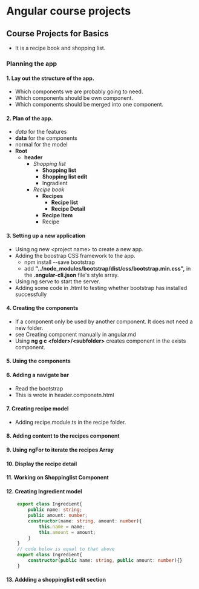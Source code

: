 # Angular course projects
## Course Projects for Basics
- It is a recipe book and shopping list.
### Planning the app
#### 1. Lay out the structure of the app.
- Which components we are probably going to need.
- Which components should be own component.
- Which components should be merged into one component.
#### 2. Plan of the app.
- *data* for the features
- **data** for the components
- normal for the model
- **Root**
    + **header**
        + *Shopping list*
            + **Shopping list**
            + **Shopping list edit**
            + Ingradient
        + *Recipe book*
            + **Recipes**
                + **Recipe list**
                + **Recipe Detail**
            + **Recipe Item**
            + Recipe
#### 3. Setting up a new application
- Using ng new \<project name> to create a new app.
- Adding the boostrap CSS framework to the app.
    - npm install --save bootstrap
    - add         **"../node_modules/bootstrap/dist/css/bootstrap.min.css",** in the **.angular-cli.json** file's style array.
- Using ng serve to start the server.
- Adding some code in .html to testing whether bootstrap has installed successfully
#### 4. Creating the components
- If a component only be used by another component. It does not need a new folder.
- see Creating component manually in angular.md
- Using **ng g c \<folder>/\<subfolder>** creates component in the exists component.
#### 5. Using the components
#### 6. Adding a navigate bar
- Read the bootstrap <nav class="navbar">
- This is wrote in header.componetn.html
#### 7. Creating recipe model
- Adding recipe.module.ts in the recipe folder.
#### 8. Adding content to the recipes component
#### 9. Using ngFor to iterate the recipes Array
#### 10. Display the recipe detail
#### 11. Working on Shoppinglist Component
#### 12. Creating Ingredient model
``` TypeScript
    export class Ingredient{
        public name: string;
        public amount: number;
        constructor(name: string, amount: number){
            this.name = name;
            this.amount = amount;
        }
    }
    // code below is equal to that above
    export class Ingredient{
        constructor(public name: string, public amount: number){}
    }
```
#### 13. Addding a shoppinglist edit section
